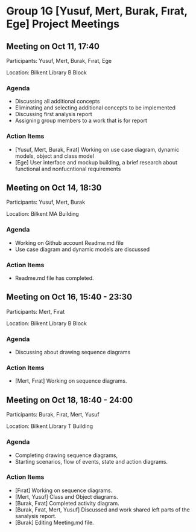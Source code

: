 # Group 1G [Yusuf, Mert, Burak, Fırat, Ege] Project Meetings

## Meeting on Oct 11, 17:40

Participants: Yusuf, Mert, Burak, Fırat, Ege

Location: Bilkent Library B Block

### Agenda
- Discussing all additional concepts
- Eliminating and selecting additional concepts to be implemented
- Discussing first analysis report
- Assigning group members to a work that is for report

### Action Items
- [Yusuf, Mert, Burak, Fırat] Working on use case diagram, dynamic models, object and class model
- [Ege] User interface and mockup building, a brief research about functional and nonfucntional requirements

## Meeting on Oct 14, 18:30

Participants: Yusuf, Mert, Burak

Location: Bilkent MA Building 

### Agenda
* Working on Github account Readme.md file
* Use case diagram and dynamic models are discussed

### Action Items
* Readme.md file has completed. 


## Meeting on Oct 16, 15:40 - 23:30

Participants: Mert, Fırat

Location: Bilkent Library B Block

### Agenda
* Discussing about drawing sequence diagrams

### Action Items
* [Mert, Fırat] Working on sequence diagrams.




## Meeting on Oct 18, 18:40 - 24:00

Participants: Burak, Fırat, Mert, Yusuf 

Location: Bilkent Library T Building

### Agenda
* Completing drawing sequence diagrams, 
* Starting scenarios, flow of events, state and action diagrams.

### Action Items
* [Fırat] Working on sequence diagrams.
* [Mert, Yusuf] Class and Object diagrams.
* [Burak, Fırat] Completed activity diagram.
* [Burak, Fırat, Mert, Yusuf] Discussed and work shared left parts of the sanalysis report.
* [Burak] Editing Meeting.md file.
